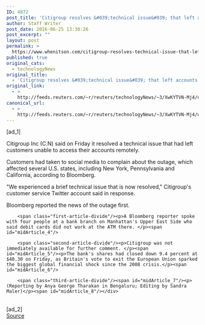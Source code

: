 ```yaml
---
ID: 4872
post_title: 'Citigroup resolves &#039;technical issue&#039; that left accounts frozen'
author: Staff Writer
post_date: 2016-06-25 13:30:26
post_excerpt: ""
layout: post
permalink: >
  https://www.whenitson.com/citigroup-resolves-technical-issue-that-left-accounts-frozen/
published: true
original_cats:
  - technologyNews
original_title:
  - 'Citigroup resolves &#039;technical issue&#039; that left accounts frozen'
original_link:
  - >
    http://feeds.reuters.com/~r/reuters/technologyNews/~3/XwKYTVN-Mj4/us-citigroup-technical-issue-idUSKCN0ZB00C
canonical_url:
  - >
    http://feeds.reuters.com/~r/reuters/technologyNews/~3/XwKYTVN-Mj4/us-citigroup-technical-issue-idUSKCN0ZB00C
---
```

 [ad_1]
<br><div id="articleText">
<span id="midArticle_start"/>

<span class="focusParagraph" readability="3"><p><span class="articleLocatio&lt;/span&gt;n">Citigroup Inc (<span id="symbol_C.N_0">C.N</span>) said on Friday it resolved a technical issue that had left customers unable to access their accounts remotely.</span></p></span><span id="midArticle_0"/><p>Customers had taken to social media to complain about the outage, which affected several U.S. states, including New York, Pennsylvania and California, according to Bloomberg.</p><span id="midArticle_1"/><p>"We experienced a brief technical issue that is now resolved," Citigroup's customer service Twitter account said in response. </p><span id="midArticle_2"/><p>Bloomberg reported the news of the outage first.</p><span id="midArticle_3"/>
        
        <span class="first-article-divide"/><p>A Bloomberg reporter spoke with four people at a bank branch on Manhattan's Upper East Side who said debit cards did not work at the ATM there. </p><span id="midArticle_4"/>
        
        <span class="second-article-divide"/><p>Citigroup was not immediately available for further comment. </p><span id="midArticle_5"/><p>The bank's shares had closed down 9.4 percent at $40.30 on Friday, as Britain's vote to exit the European Union sparked the biggest global financial shock since the 2008 crisis.</p><span id="midArticle_6"/>
        
        <span class="third-article-divide"/><span id="midArticle_7"/><p> (Reporting by Anya George Tharakan in Bengaluru; Editing by Sandra Maler)</p><span id="midArticle_8"/></div>
<br>[ad_2]
<br><a href="http://feeds.reuters.com/~r/reuters/technologyNews/~3/XwKYTVN-Mj4/us-citigroup-technical-issue-idUSKCN0ZB00C">Source </a>